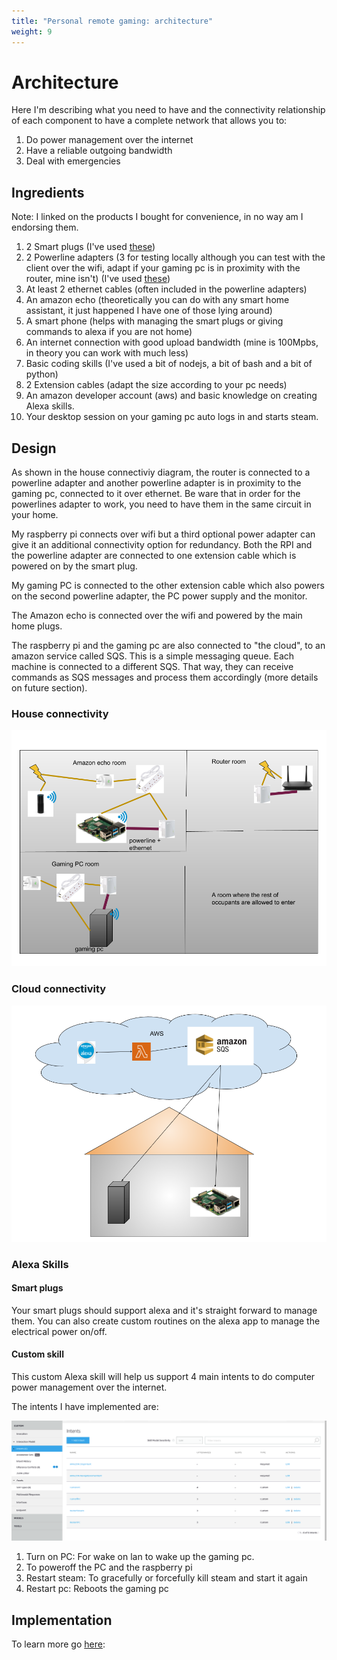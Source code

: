 ```yaml
---
title: "Personal remote gaming: architecture"
weight: 9
---
```


# Architecture

Here I'm describing what you need to have and the connectivity relationship of each component to have a complete network that allows you to:

1. Do power management over the internet
2. Have a reliable outgoing bandwidth
3. Deal with emergencies


## Ingredients

Note: I linked on the products I bought for convenience, in no way am I endorsing them.

1. 2 Smart plugs (I've used [these](https://www.amazon.co.uk/gp/product/B085LY7W7G))
2. 2 Powerline adapters (3 for testing locally although you can test with the client over the wifi, adapt if your gaming pc is in proximity with the router, mine isn't) (I've used [these](https://www.amazon.co.uk/gp/product/B01BECPIMC))
3. At least 2 ethernet cables (often included in the powerline adapters)
4. An amazon echo (theoretically you can do with any smart home assistant, it just happened I have one of those lying around)
5. A smart phone (helps with managing the smart plugs or giving commands to alexa if you are not home)
6. An internet connection with good upload bandwidth (mine is 100Mpbs, in theory you can work with much less)
7. Basic coding skills (I've used a bit of nodejs, a bit of bash and a bit of python)
8. 2 Extension cables (adapt the size according to your pc needs)
9. An amazon developer account (aws) and basic knowledge on creating Alexa skills.
10. Your desktop session on your gaming pc auto logs in and starts steam.

## Design

As shown in the house connectiviy diagram, the router is connected to a powerline adapter and another powerline adapter is in proximity to the gaming pc, connected to it over ethernet. Be ware that in order for the powerlines adapter to work, you need to have them in the same circuit in your home.

My raspberry pi connects over wifi but a third optional power adapter can give it an additional connectivity option for redundancy. Both the RPI and the powerline adapter are connected to one extension cable which is powered on by the smart plug.

My gaming PC is connected to the other extension cable which also powers on the second powerline adapter, the PC power supply and the monitor.

The Amazon echo is connected over the wifi and powered by the main home plugs.

The raspberry pi and the gaming pc are also connected to "the cloud", to an amazon service called SQS. This is a simple messaging queue. Each machine is
connected to a different SQS. That way, they can receive commands as SQS messages and process them accordingly (more details on future section).

### House connectivity


![alt house_connectivity](/posts/images/house_connectivity.png)


### Cloud connectivity

![alt cloud_connectivity](/posts/images/cloud_connectivity.png)



### Alexa Skills

#### Smart plugs

Your smart plugs should support alexa and it's straight forward to manage them. You can also create custom routines on the alexa app to manage
the electrical power on/off.

#### Custom skill

This custom Alexa skill will help us support 4 main intents to do computer power management over the internet. 

The intents I have implemented are:

![alt custom_skill](/posts/images/remote_gaming_alexa_skills.png)

1. Turn on PC: For wake on lan to wake up the gaming pc.
2. To poweroff the PC and the raspberry pi
3. Restart steam: To gracefully or forcefully kill steam and start it again
4. Restart pc: Reboots the gaming pc



## Implementation

To learn more go [here](/posts/implementation/):
